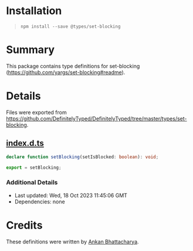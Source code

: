 # Installation
> `npm install --save @types/set-blocking`

# Summary
This package contains type definitions for set-blocking (https://github.com/yargs/set-blocking#readme).

# Details
Files were exported from https://github.com/DefinitelyTyped/DefinitelyTyped/tree/master/types/set-blocking.
## [index.d.ts](https://github.com/DefinitelyTyped/DefinitelyTyped/tree/master/types/set-blocking/index.d.ts)
````ts
declare function setBlocking(setIsBlocked: boolean): void;

export = setBlocking;

````

### Additional Details
 * Last updated: Wed, 18 Oct 2023 11:45:06 GMT
 * Dependencies: none

# Credits
These definitions were written by [Ankan Bhattacharya](https://github.com/Ankan002).
